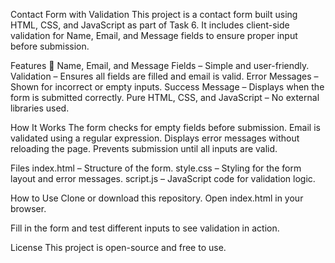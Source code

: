 Contact Form with Validation 
This project is a contact form built using HTML, CSS, and JavaScript as part of Task 6.
It includes client-side validation for Name, Email, and Message fields to ensure proper input before submission.

Features
📝 Name, Email, and Message Fields – Simple and user-friendly.
 Validation – Ensures all fields are filled and email is valid.
 Error Messages – Shown for incorrect or empty inputs.
 Success Message – Displays when the form is submitted correctly.
 Pure HTML, CSS, and JavaScript – No external libraries used.

How It Works
The form checks for empty fields before submission.
Email is validated using a regular expression.
Displays error messages without reloading the page.
Prevents submission until all inputs are valid.

Files
index.html – Structure of the form.
style.css – Styling for the form layout and error messages.
script.js – JavaScript code for validation logic.

How to Use
Clone or download this repository.
Open index.html in your browser.

Fill in the form and test different inputs to see validation in action.

License
This project is open-source and free to use.
